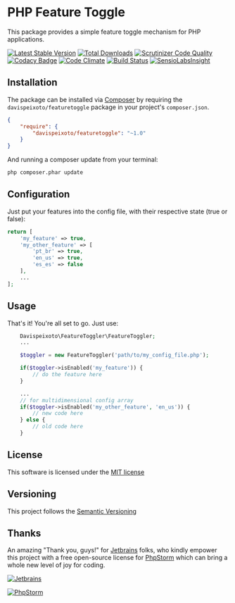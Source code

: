# PHP Feature Toggle

This package provides a simple feature toggle mechanism for PHP applications.

[![Latest Stable Version](https://img.shields.io/packagist/v/davispeixoto/laravel5-salesforce.svg)](https://packagist.org/packages/davispeixoto/laravel5-salesforce)
[![Total Downloads](https://img.shields.io/packagist/dt/davispeixoto/laravel5-salesforce.svg)](https://packagist.org/packages/davispeixoto/laravel5-salesforce)
[![Scrutinizer Code Quality](https://scrutinizer-ci.com/g/davispeixoto/Laravel-5-Salesforce/badges/quality-score.png?b=master)](https://scrutinizer-ci.com/g/davispeixoto/Laravel-5-Salesforce/?branch=master)
[![Codacy Badge](https://www.codacy.com/project/badge/bf551ce90c34492ca54c4748234a72ca)](https://www.codacy.com/app/davis-peixoto/Laravel-5-Salesforce)
[![Code Climate](https://codeclimate.com/github/davispeixoto/Laravel-5-Salesforce/badges/gpa.svg)](https://codeclimate.com/github/davispeixoto/Laravel-5-Salesforce)
[![Build Status](https://travis-ci.org/davispeixoto/Laravel-5-Salesforce.svg)](https://travis-ci.org/davispeixoto/Laravel-5-Salesforce)
[![SensioLabsInsight](https://insight.sensiolabs.com/projects/004992d1-90a7-4bd6-9dae-2d8b541386ae/small.png)](https://insight.sensiolabs.com/projects/004992d1-90a7-4bd6-9dae-2d8b541386ae)

## Installation

The package can be installed via [Composer](http://getcomposer.org) by requiring the
`davispeixoto/featuretoggle` package in your project's `composer.json`.

```json
{
    "require": {
        "davispeixoto/featuretoggle": "~1.0"
    }
}
```

And running a composer update from your terminal:
```sh
php composer.phar update
```



## Configuration

Just put your features into the config file, with their respective state (true or false):
```php
return [
    'my_feature' => true,
    'my_other_feature' => [
        'pt_br' => true,
        'en_us' => true,
        'es_es' => false
    ],
    ...
];
```

## Usage

That's it! You're all set to go. Just use:

```php
    Davispeixoto\FeatureToggler\FeatureToggler;
    ...

    $toggler = new FeatureToggler('path/to/my_config_file.php');

    if($toggler->isEnabled('my_feature')) {
        // do the feature here
    }

    ...
    // for multidimensional config array
    if($toggler->isEnabled('my_other_feature', 'en_us')) {
        // new code here
    } else {
        // old code here
    }
```

## License

This software is licensed under the [MIT license](http://opensource.org/licenses/MIT)

## Versioning

This project follows the [Semantic Versioning](http://semver.org/)

## Thanks

An amazing "Thank you, guys!" for [Jetbrains](https://www.jetbrains.com/) folks, 
who kindly empower this project with a free open-source license for [PhpStorm](https://www.jetbrains.com/phpstorm/) which can bring a whole new level of joy for coding.

[![Jetbrains][2]][1]

[![PhpStorm][4]][3]

  [1]: https://www.jetbrains.com/
  [2]: https://www.jetbrains.com/company/docs/logo_jetbrains.png
  [3]: https://www.jetbrains.com/phpstorm/
  [4]: https://www.jetbrains.com/phpstorm/documentation/docs/logo_phpstorm.png

